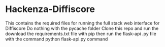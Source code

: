 # Hackenza-Diffiscore
This contains the required files for running the full stack web interface for Diffiscore
Do nothing with the pycache folder
Clone this repo and run the download the requirements.txt file with pip then run the flask-api .py file with the command python flask-api.py command
